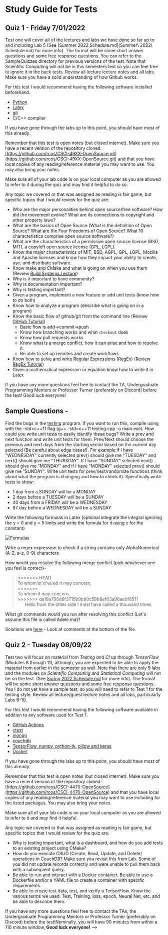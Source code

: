 # Study Guide for Tests

## Quiz 1 - Friday 7/01/2022

Test one will cover all of the lectures and labs we have done so far up to and including Lab 5
(See [Summer 2022 Schedule.md](Summer\ 2022\ Schedule.md) for more info).
The format will be some short answer questions and some free response
questions. You can refer to the SampleQuizzes directory for previous versions of the test. Note that Scientific Computing will not be in this semesters test so you can feel free to ignore it in the back tests. Review all lecture lecture notes and all labs. Make sure
you have a solid understanding of how Github works.

For this test I would recommend having the following software installed beforehand.

* [Python](https://www.python.org/downloads/)
* [Latex](https://www.latex-project.org/get/)
* [git](https://git-scm.com)
* C/C++ compiler

If you have gone through the labs up to this point, you should have most of this already. 

Remember that this test is open notes (but closed internet). Make sure you have a recent version of the repository cloned: [https://github.com/rcos/CSCI-49XX-OpenSource.git](https://github.com/rcos/CSCI-49XX-OpenSource.git) and that you have local copies of any reading/reference material you may want to use. You may also bring
your notes.

Make sure all of your lab code is on your local computer as you are allowed to refer to it during the quiz and may
find it helpful to do so.
	
Any topic we covered or that was assigned as reading is fair game, but specific topics that I would review for the quiz are:

* Who are the major personalities behind open source/free software? How did the movement evolve? What are its connections to copyright and other property laws? 
* What are the basics of Open Source (What is the definition of Open Source? What are the Four Freedoms of Open Source? What 10 characteristics comprise open source software?)
* What are the characteristics of a permissive open source license (BSD, MIT), a copyleft open source license (GPL, LGPL).
* Know the major characteristics of MIT, BSD, AGPL, GPL, LGPL, Mozilla and Apache licenses and know how they impact your ability to create, use, and distribute software.
* Know make and CMake and what is going on when you use them (Review [Build Systems Lecture](../Modules/BuildSystems/BuildSystems.pdf))
* Why is it important to have community? 
* Why is documentation important?
* Why is testing important? 
* Given a program, implement a new feature or add unit tests (know how to do both)
* Know how to analyze a program (describe what is going on in a program)
* Know the basic flow of github/git from the command line (Review [GitHub Tutorial](https://try.github.io/levels/1/challenges/1))
	* Basic flow is add->commit->push
	* Know how branching works and what ```checkout``` does
	* Know how pull requests works
	* Know what is a merge conflict, how it can arise and how to resolve it.
	* Be able to set up remotes and create workflows
* Know how to solve and write Regular Expressions (RegEx) (Review [RegEx Tutorial](https://regexone.com/))
* Given a mathematical expression or equation know how to write it in Latex

If you have any more questions feel free to contact the TA, Undergraduate Programming Mentors
or Professor Turner (preferably on Discord) before the test! Good luck everyone!

## Sample Questions - 

Find the bugs in the [testing](testing.cpp) program. If you want to
run this, compile using with the -std=c++11 flag (g++ -std=c++11 testing.cpp -o main.exe). How could you write
unit tests to easily identify these bugs? Write a prev and next function and
write unit tests for them. Prev/Next should choose the previous and next
days from the starting vector based on the current day
selected (Be careful about edge cases!). For example if I have "WEDNESDAY" currently selected prev()
should give me "TUESDAY" and next() should give me "THURSDAY". If I have "SUNDAY" selected
next() should give me "MONDAY" and if I have "MONDAY" selected prev() should give me "SUNDAY". Write unit tests for
prev/next/randomize functions (think about what the program is changing
and how to check it). 
Specifically write tests to show:

* 1 day from a SUNDAY will be a MONDAY
* 2 days before a TUESDAY will be a SUNDAY
* 40 days from a FRIDAY will be a WEDNESDAY
* 87 day before a WEDNESDAY will be a SUNDAY

Write the following formulas in Latex (optional integrate the integral ignoring the y = 0 and y = 5 limits and write the formula for it 
using c for the constant) 

![Formulas](Photos/equations.png)

Write a regex expression to check if a string contains only AlphaNumerical (A-Z, a-z, 0-9) characters

How would you resolve the following merge conflict (pick whichever one you feel is correct)-

<blockquote>
	<p> 
		<<<<<<< HEAD
		<br />
		To whom'st'd've'ed it may concern, 
		<br />
		=======
		<br />
		To whom it may concern, 
		<br />
		>>>>>>> da18a796d6f3715b9bb0c58b8ef63a96aebf8511
		<br />
		 &nbsp;&nbsp;&nbsp;&nbsp;&nbsp; Hello from the other side I must have called a thousand times
	</p>
 </blockquote>
 What git commands would you run after resolving this conflict (Let's assume this file is called
 Adele.md)?

Solutions are [here](testing_solution.cpp) - Look at comments at the bottom of the file.

## Quiz 2 - Tuesday 08/09/22

Test two will focus on material from *Testing and CI* up through *TensorFlow* (Modules 8 through 11), although, you are expected to be able to apply the material from earlier in the semester as well. Note that there are only 9 labs and the
modules on *Scientific Computing* and *Statistical Computing* will not be on the test.
(See [Spring 2022 Schedule.md](https://github.com/rcos/CSCI-4470-OpenSource/blob/master/Resources/Spring%202022%20Schedule.md) for more info).
The format will be some short answer questions and some free response
questions. You I do not yet have a sample test, so you will need to refer to Test 1 for the testing style. Review all lecture/guest lecture notes and all labs, particularly Labs 6-10.

For this test I would recommend having the following software available in addition to any software used for Test 1.

<!--* [Networkx](https://networkx.github.io/)
* [pygame](https://www.pygame.org/) and [pymunk](http://www.pymunk.org/en/latest/)
* [matplotlib](http://matplotlib.org/)
* [R](https://www.r-project.org/) (Not necessary for Spring 2022)-->
* [GitHub Actions](http://github.org)
* [ctest](http://cmake.org)
* [mongo](https://docs.mongodb.org/manual/installation/)
* [couchdb](https://docs.couchdb.org/en/stable/intro/index.html)
* [TensorFlow, numpy, python-tk, pillow and keras](https://github.com/rcos/CSCI-49XX-OpenSource/blob/master/Modules/11.TensorFlow/Lab-TensorFlow.md)
* [Docker](http://tinyurl.com/docker19)

If you have gone through the labs up to this point, you should have most of this already. 

Remember that this test is open notes (but closed internet). Make sure you have a recent version of the repository cloned: [https://github.com/rcos/CSCI-4470-OpenSource](https://github.com/rcos/CSCI-4470-OpenSource) and that you have local copies of any reading/reference material you may want to use including for the listed packages. You may also bring
your notes.

Make sure all of your lab code is on your local computer as you are allowed to refer to it and may
find it helpful.
	
Any topic we covered or that was assigned as reading is fair game, but specific topics that I would review for the quiz are:

<!-- * Be familiar with the topic of licensing as it pertains to Mongo DB.
* Similarly, be familiar with the issues with *color.js* and *Node IPC* that we discussed. 
* What tools are available for doing scientific and statistical programming using open source tools? Be able to use networkx, python and R (R is not needed for Spring 2022) to answer some simple questions.-->

* Why is testing important, what is a dashboard, and how do you add tests to an existing project using CMake?
* How do you execute CRUD (Create, Read, Update, and Delete) operations in CouchDB? Make sure you revisit this from Lab. Some of you did not update records correctly and were unable to pull them back with a subsequent query.
* Be able to run and interact with a Docker container. Be able to use a Dockerfile and/or a YAML file to create a container with specific requirements.
* Be able to create test data, test, and verify a TensorFlow. Know the various terms we used: Test, Training, loss, epoch, Neural Net, etc. and be able to describe them.

If you have any more questions feel free to contact the TAs, the Undergraduate Programming Mentors
or Professor Turner (preferably on Discord) before the test!Nominally, you will have 90 minutes from within a 110 minute window, **Good luck everyone!** -->


